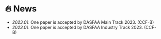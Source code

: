 # 🔥 News
- *2023.01*: One paper is accepted by DASFAA Main Track 2023. (CCF-B)
- *2023.01*: One paper is accepted by DASFAA Industry Track 2023. (CCF-B)

